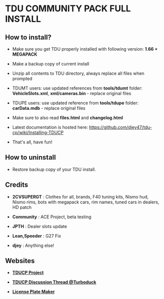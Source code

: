 # TDU COMMUNITY PACK FULL INSTALL

## How to install?

- Make sure you get TDU properly installed with following version: **1.66 + MEGAPACK**

- Make a backup copy of current install

- Unzip all contents to TDU directory, always replace all files when prompted

- TDUMT users: use updated references from **tools/tdumt** folder: **VehicleSlots.xml**, **xml/cameras.bin** - replace original files

- TDUPE users: use updated reference from **tools/tdupe** folder: **carData.mdb** - replace original files

- Make sure to also read **files.html** and **changelog.html**

- Latest documentation is hosted here: https://github.com/djey47/tdu-cp/wiki/Installing-TDUCP

- That's all, have fun!


## How to uninstall

- Restore backup copy of your TDU install.


## Credits

- **2CVSUPERGT** : Clothes for all, brands, F40 tuning kits, Nismo hud, Nismo rims, bots with megapack cars, rim names, tuned cars in dealers, HD patch

- **Community** : ACE Project, beta testing

- **JPTH** : Dealer slots update

- **Lean,Speeder** : G27 Fix

- **djey** : Anything else!


## Websites

- **[TDUCP Project](https://github.com/djey47/tdu-cp)**

- **[TDUCP Discussion Thread @Turboduck](http://forum.turboduck.net/threads/33006-beta-6-djey-tdu-community-patch-200a)**

- **[License Plate Maker](http://acme.com/licensemaker/licensemaker.cgi?state=Hawaii&text=2.00A&plate=1991&r=1461579615)**